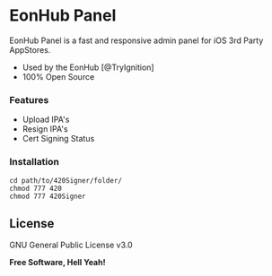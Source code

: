 # EonHub Panel

EonHub Panel is a fast and responsive admin panel for iOS 3rd Party AppStores.

  - Used by the EonHub [@TryIgnition]
  - 100% Open Source

### Features
* Upload IPA's
* Resign IPA's
* Cert Signing Status

### Installation
```
cd path/to/420Signer/folder/
chmod 777 420
chmod 777 420Signer
```

License
----
GNU General Public License v3.0


**Free Software, Hell Yeah!**
   
[@0x06060606]: <https://twitter.com/0x06060606>
[@EonHubApp]: <https://twitter.com/EonHubApp>